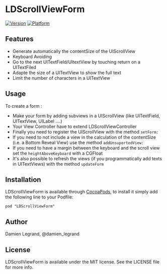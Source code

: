 # LDScrollViewForm

[![Version](http://cocoapod-badges.herokuapp.com/v/LDScrollViewForm/badge.png)](http://cocoadocs.org/docsets/LDScrollViewForm)
[![Platform](http://cocoapod-badges.herokuapp.com/p/LDScrollViewForm/badge.png)](http://cocoadocs.org/docsets/LDScrollViewForm)

## Features


* Generate automatically the contentSize of the UIScrollView
* Keyboard Avoiding
* Go to the next UITextField/UItextView by touching return on a UITextFiled
* Adapte the size of a UITextView to show the full text
* Limit the number of characters in a UITextView

## Usage

To create a form : 

* Make your form by adding subviews in a UIScrollView (like UITextField, UITextView, UILabel ....)
* Your View Controller have to extend LDScrollViewController
* Finally you need to register the UIScrollView with the method `setForm:`
* If you need to not include a view in the calculation of the contentSize (i.e. a Bottom Reveal View) use the method `addUnsuportedView:`
* If you need to have a margin between the keyboard and the scroll view set the `heightAboveKeyboard` with a CGFloat
* It's also possible to refresh the views (if you programmatically add texts in UITextViews) with the method `updateForm`

## Installation

LDScrollViewForm is available through [CocoaPods](http://cocoapods.org), to install
it simply add the following line to your Podfile:

    pod "LDScrollViewForm"

## Author

Damien Legrand, @damien_legrand

## License

LDScrollViewForm is available under the MIT license. See the LICENSE file for more info.